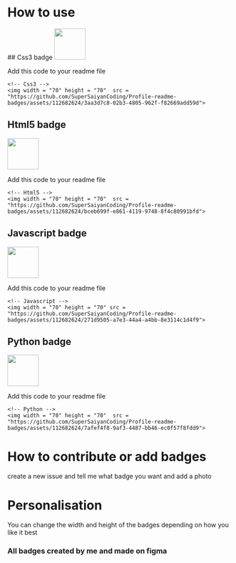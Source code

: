 <h1>How to use</h1>
## Css3 badge
<img width = "70" height = "70"  src = "https://github.com/SuperSaiyanCoding/Profile-readme-badges/assets/112682624/3aa3d7c8-02b3-4805-962f-f82669add59d">


Add this code to your readme file
```
<!-- Css3 -->
<img width = "70" height = "70"  src = "https://github.com/SuperSaiyanCoding/Profile-readme-badges/assets/112682624/3aa3d7c8-02b3-4805-962f-f82669add59d">
```

## Html5 badge
<img width = "70" height = "70"  src = "https://github.com/SuperSaiyanCoding/Profile-readme-badges/assets/112682624/bceb699f-e861-4119-9748-8f4c80991bfd">


Add this code to your readme file
```
<!-- Html5 -->
<img width = "70" height = "70"  src = "https://github.com/SuperSaiyanCoding/Profile-readme-badges/assets/112682624/bceb699f-e861-4119-9748-8f4c80991bfd">
```


## Javascript badge
<img width = "70" height = "70" src = "https://github.com/SuperSaiyanCoding/Profile-readme-badges/assets/112682624/271d9505-a7e3-44a4-a4bb-8e3114c1d4f9">


Add this code to your readme file
```
<!-- Javascript -->
<img width = "70" height = "70" src = "https://github.com/SuperSaiyanCoding/Profile-readme-badges/assets/112682624/271d9505-a7e3-44a4-a4bb-8e3114c1d4f9">
```


## Python badge
<img width = "70" height = "70"  src = "https://github.com/SuperSaiyanCoding/Profile-readme-badges/assets/112682624/7afef4f8-9af3-4487-bb46-ec0f57f8fdd9">


Add this code to your readme file
```
<!-- Python -->
<img width = "70" height = "70"  src = "https://github.com/SuperSaiyanCoding/Profile-readme-badges/assets/112682624/7afef4f8-9af3-4487-bb46-ec0f57f8fdd9">
```


# How to contribute or add badges
create a new issue and tell me what badge you want and add a photo
# Personalisation
You can change the width and height of the badges depending on how you like it best
<h3>All badges created by me and made on figma</h3>
